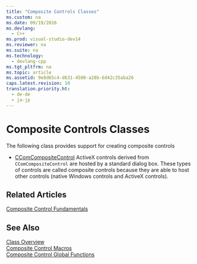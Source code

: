 ```yaml
---
title: "Composite Controls Classes"
ms.custom: na
ms.date: 09/19/2016
ms.devlang: 
  - C++
ms.prod: visual-studio-dev14
ms.reviewer: na
ms.suite: na
ms.technology: 
  - devlang-cpp
ms.tgt_pltfrm: na
ms.topic: article
ms.assetid: 9e8d65c4-d631-4500-a28b-6d42c35aba26
caps.latest.revision: 10
translation.priority.ht: 
  - de-de
  - ja-jp
---
```

# Composite Controls Classes
The following class provides support for creating composite controls  
  
-   [CComCompositeControl](../vs140/CComCompositeControl-Class.md) ActiveX controls derived from `CComCompositeControl` are hosted by a standard dialog box. These types of controls are called composite controls because they are able to host other controls (native Windows controls and ActiveX controls).  
  
## Related Articles  
 [Composite Control Fundamentals](../vs140/ATL-Composite-Control-Fundamentals.md)  
  
## See Also  
 [Class Overview](../vs140/ATL-Class-Overview.md)   
 [Composite Control Macros](../vs140/Composite-Control-Macros.md)   
 [Composite Control Global Functions](../vs140/Composite-Control-Global-Functions.md)